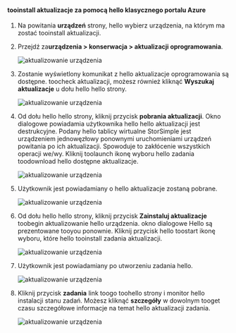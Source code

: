 <!--author=alkohli last changed: 09/02/16 -->

#### <a name="tooinstall-updates-via-hello-azure-classic-portal"></a>tooinstall aktualizacje za pomocą hello klasycznego portalu Azure
1. Na powitania **urządzeń** strony, hello wybierz urządzenia, na którym ma zostać tooinstall aktualizacji.
2. Przejdź za**urządzenia > konserwacja > aktualizacji oprogramowania**.
   
    ![aktualizowanie urządzenia](../includes/media/storsimple-ova-install-update-via-portal/azupdate1m.png)  
3. Zostanie wyświetlony komunikat z hello aktualizacje oprogramowania są dostępne. toocheck aktualizacji, możesz również kliknąć **Wyszukaj aktualizacje** u dołu hello hello strony.
   
    ![aktualizowanie urządzenia](../includes/media/storsimple-ova-install-update-via-portal/azupdate2m.png)
4. Od dołu hello hello strony, kliknij przycisk **pobrania aktualizacji**. Okno dialogowe powiadamia użytkownika hello hello aktualizacji jest destrukcyjne. Podany hello tablicy wirtualne StorSimple jest urządzeniem jednowęzłowy ponownymi uruchomieniami urządzeń powitania po ich aktualizacji. Spowoduje to zakłócenie wszystkich operacji we/wy. Kliknij toolaunch ikonę wyboru hello zadania toodownload hello dostępne aktualizacje. 
   
    ![aktualizowanie urządzenia](../includes/media/storsimple-ova-install-update-via-portal/azupdate3m.png)
5. Użytkownik jest powiadamiany o hello aktualizacje zostaną pobrane. 
   
    ![aktualizowanie urządzenia](../includes/media/storsimple-ova-install-update-via-portal/azupdate6m.png)
6. Od dołu hello hello strony, kliknij przycisk **Zainstaluj aktualizacje** toobegin aktualizowanie hello urządzenia. okno dialogowe Hello są prezentowane tooyou ponownie. Kliknij przycisk hello toostart ikonę wyboru, które hello tooinstall zadania aktualizacji. 
   
    ![aktualizowanie urządzenia](../includes/media/storsimple-ova-install-update-via-portal/azupdate7m.png) 
7. Użytkownik jest powiadamiany po utworzeniu zadania hello. 
   
    ![aktualizowanie urządzenia](../includes/media/storsimple-ova-install-update-via-portal/azupdate8m.png)
8. Kliknij przycisk **zadania** link toogo toohello strony i monitor hello instalacji stanu zadań. Możesz kliknąć **szczegóły** w dowolnym tooget czasu szczegółowe informacje na temat hello aktualizacji zadania. 
   
    ![aktualizowanie urządzenia](../includes/media/storsimple-ova-install-update-via-portal/azupdate9m.png)


